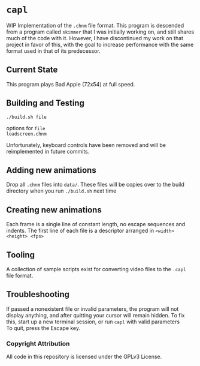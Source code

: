 # `capl`

WIP Implementation of the `.chnm` file format. This program is descended from a program called `skimmer` that I was initially working on, and still shares much of the code with it. However, I have discontinued my work on that project in favor of this, with the goal to increase performance with the same format used in that of its predecessor.

## Current State

This program plays Bad Apple (72x54) at full speed.

## Building and Testing

`./build.sh file`

options for `file`  
`loadscreen.chnm`

Unfortunately, keyboard controls have been removed and will be reimplemented in future commits.

## Adding new animations

Drop all `.chnm` files into `data/`. These files will be copies over to the build directory when you run `./build.sh` next time

## Creating new animations

Each frame is a single line of constant length, no escape sequences and indents. The first line of each file is a descriptor arranged in `<width> <height> <fps>`

## Tooling

A collection of sample scripts exist for converting video files to the `.capl` file format.

## Troubleshooting

If passed a nonexistent file or invalid parameters, the program will not display anything, and after quitting your cursor will remain hidden. To fix this, start up a new terminal session, or run `capl` with valid parameters  
To quit, press the Escape key.

### Copyright Attribution

All code in this repository is licensed under the GPLv3 License.
